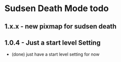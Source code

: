 # Sudsen Death Mode todo

## 1.x.x - new pixmap for sudsen death

## 1.0.4 - Just a start level Setting
* (done) just have a start level setting for now
